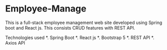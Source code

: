 # Employee-Manage
This is a full-stack employee management web site developed using Spring boot and React js.  This consists CRUD features with REST API.

Technologies used
    *. Spring Boot
    *. React js
    *. Bootstrap 5
    *. REST API
    *. Axios API
